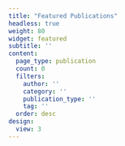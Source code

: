 ```yaml
---
title: "Featured Publications"
headless: true
weight: 80
widget: featured
subtitle: ''
content:
  page_type: publication
  count: 0
  filters:
    author: ''
    category: ''
    publication_type: ''
    tag: ''
  order: desc
design:
  view: 3
---
```

